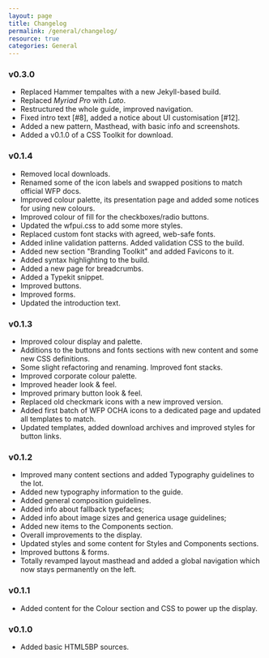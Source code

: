 ```yaml
---
layout: page
title: Changelog
permalink: /general/changelog/
resource: true
categories: General
---
```


### v0.3.0
- Replaced Hammer tempaltes with a new Jekyll-based build.
- Replaced _Myriad Pro_ with _Lato_.
- Restructured the whole guide, improved navigation.
- Fixed intro text [#8], added a notice about UI customisation [#12].
- Added a new pattern, Masthead, with basic info and screenshots.
- Added a v0.1.0 of a CSS Toolkit for download.

### v0.1.4
- Removed local downloads.
- Renamed some of the icon labels and swapped positions to match official WFP docs.
- Improved colour palette, its presentation page and added some notices for using new colours.
- Improved colour of fill for the checkboxes/radio buttons.
- Updated the wfpui.css to add some more styles.
- Replaced custom font stacks with agreed, web-safe fonts.
- Added inline validation patterns. Added validation CSS to the build.
- Added new section "Branding Toolkit" and added Favicons to it.
- Added syntax highlighting to the build.
- Added a new page for breadcrumbs.
- Added a Typekit snippet.
- Improved buttons.
- Improved forms.
- Updated the introduction text.

### v0.1.3
- Improved colour display and palette.
- Additions to the buttons and fonts sections with new content and some new CSS definitions.
- Some slight refactoring and renaming. Improved font stacks.
- Improved corporate colour palette.
- Improved header look & feel.
- Improved primary button look & feel.
- Replaced old checkmark icons with a new improved version.
- Added first batch of WFP OCHA icons to a dedicated page and updated all templates to match.
- Updated templates, added download archives and improved styles for button links.

### v0.1.2
- Improved many content sections and added Typography guidelines to the lot.
- Added new typography information to the guide.
- Added general composition guidelines.
- Added info about fallback typefaces;
- Added info about image sizes and generica usage guidelines;
- Added new items to the Components section.
- Overall improvements to the display.
- Updated styles and some content for Styles and Components sections.
- Improved buttons & forms.
- Totally revamped layout masthead and added a global navigation which now stays permanently on the left.

### v0.1.1
- Added content for the Colour section and CSS to power up the display.

### v0.1.0
- Added basic HTML5BP sources.